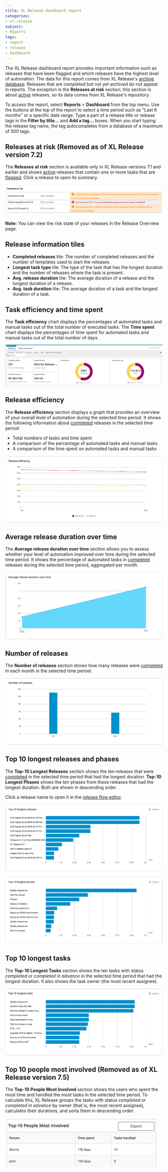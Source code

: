 ```yaml
---
title: XL Release dashboard report
categories:
- xl-release
subject:
- Reports
tags:
- report
- release
- dashboard
---
```


The XL Release dashboard report provides important information such as releases that have been flagged and which releases have the highest level of automation. The data for this report comes from XL Release's [archive database](/xl-release/concept/how-archiving-works.html). Releases that are completed but not yet archived do not appear in reports. The exception is the **Releases at risk** section; this section is about [active](/xl-release/concept/release-life-cycle.html) releases, so its data comes from XL Release's repository.

To access the report, select **Reports** > **Dashboard** from the top menu. Use the buttons at the top of the report to select a time period such as "Last 6 months" or a specific date range. Type a part of a release title or release tags in the **Filter by title...** and **Add a tag...** boxes. When you start typing the release tag name, the tag autocompletes from a database of a maximum of 500 tags.

## Releases at risk (Removed as of XL Release version 7.2)

The **Releases at risk** section is available only in XL Release versions 7.1 and earlier and shows [active](/xl-release/concept/release-life-cycle.html) releases that contain one or more tasks that are [flagged](/xl-release/concept/xl-release-task-overview.html#task-details). Click a release to open its summary.

![Releases at risk](../images/dashboard-releases-at-risk.png)

**Note:** You can view the risk state of your releases in the Release Overview page.

## Release information tiles

* **Completed releases** tile: The number of completed releases and the number of templates used to start the releases.
* **Longest task type** tile: The type of the task that has the longest duration and the number of releases where the task is present.
* **Avg. release duration** tile: The average duration of a release and the longest duration of a release.
* **Avg. task duration** tile: The average duration of a task and the longest duration of a task.

## Task efficiency and time spent

The **Task efficiency** chart displays the percentages of automated tasks and manual tasks out of the total number of executed tasks. The **Time spent** chart displays the percentages of time spent for automated tasks and manual tasks out of the total number of days.

![Releases information](../images/dashboard-release-information.png)

## Release efficiency

The **Release efficiency** section displays a graph that provides an overview of your overall level of automation during the selected time period. It shows the following information about [completed](/xl-release/concept/release-life-cycle.html) releases in the selected time period:

* Total numbers of tasks and time spent
* A comparison of the percentage of automated tasks and manual tasks
* A comparison of the time spent on automated tasks and manual tasks

![Releases efficiency](../images/dashboard-release-efficiency.png)

## Average release duration over time

The **Average release duration over time** section allows you to assess whether your level of automation improved over time during the selected time period. It shows the percentage of automated tasks in [completed](/xl-release/concept/release-life-cycle.html) releases during the selected time period, aggregated per month.

![Average release duration and automation](../images/dashboard-release-duration.png)

## Number of releases

The **Number of releases** section shows how many releases were [completed](/xl-release/concept/release-life-cycle.html) in each month in the selected time period.

![Releases per month](../images/dashboard-release-number.png)

## Top 10 longest releases and phases

The **Top-10 Longest Releases** section shows the ten releases that were [completed](/xl-release/concept/release-life-cycle.html) in the selected time period that had the longest duration. **Top-10 Longest Phases** shows the ten phases from these releases that had the longest duration. Both are shown in descending order.

Click a release name to open it in the [release flow editor](/xl-release/how-to/using-the-release-flow-editor.html).

![Top-10 Longest Releases](../images/dashboard-longest-releases.png)

![Top-10 Longest Phases](../images/dashboard-longest-phases.png)

## Top 10 longest tasks

The **Top-10 Longest Tasks** section shows the ten tasks with status *completed* or *completed in advance* in the selected time period that had the longest duration. It also shows the task owner (the most recent assignee).

![Top-10 Longest Tasks](../images/dashboard-longest-tasks.png)

## Top 10 people most involved (Removed as of XL Release version 7.5)

The **Top-10 People Most Involved** section shows the users who spent the most time and handled the most tasks in the selected time period. To calculate this, XL Release groups the tasks with status *completed* or *completed in advance* by owner (that is, the most recent assignee), calculates their durations, and sorts them in descending order.

![Most involved people](../images/dashboard-most-involved-people.png)
